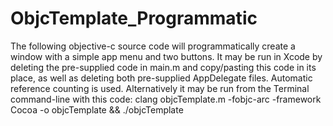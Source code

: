 # ObjcTemplate_Programmatic
The following objective-c source code will programmatically create a window with a simple app menu and two buttons.  It may be run in Xcode by deleting the pre-supplied code in main.m and copy/pasting this code in its place, as well as deleting both pre-supplied AppDelegate files.   Automatic reference counting is used.  Alternatively it may be run from the Terminal command-line with this code: clang objcTemplate.m -fobjc-arc -framework Cocoa -o objcTemplate && ./objcTemplate
